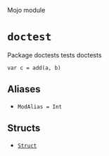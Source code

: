 Mojo module

# `doctest`

Package doctests tests doctests



```mojo {doctest="test"}
var c = add(a, b)
```


## Aliases

- `ModAlias = Int`

## Structs

- [`Struct`](Struct-.md)

